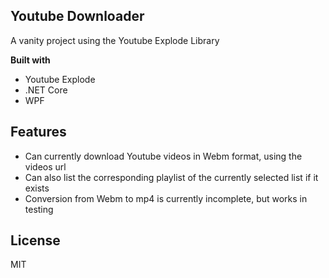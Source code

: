 ## Youtube Downloader
A vanity project using the Youtube Explode Library


<b>Built with</b>
- Youtube Explode
- .NET Core
- WPF


## Features
 - Can currently download Youtube videos in Webm format, using the videos url
 - Can also list the corresponding playlist of the currently selected list if it exists
 - Conversion from Webm to mp4 is currently incomplete, but works in testing



## License
MIT


